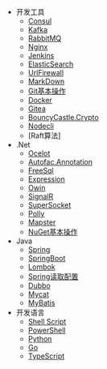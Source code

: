 
- 开发工具
  - [Consul](Other/Consul/)
  - [Kafka](Tools/kafka/)
  - [RabbitMQ](Tools/rabbitmq)
  - [Nginx](Other/Nginx)
  - [Jenkins](Tools/jenkins/)
  - [ElasticSearch](Tools/elasticsearch/)
  - [UrlFirewall](Tools/UrlFirewall/)
  - [MarkDown](Other/Markdown)
  - [Git基本操作](Other/Git)
  - [Docker](Other/Docker/)
  - [Gitea](Other/Gitea)
  - [BouncyCastle.Crypto](Tools/BouncyCastle/)
  - [Nodecli](/Tools/nodecli/)
  - [Raft算法]
  <!-- - [通过IP获取位置](Other/GetAddressByIP) -->
  <!-- - [Diff](Other/Diff) -->
- .Net
  - [Ocelot](Tools/Ocelot/)
  - [Autofac.Annotation](Csharp/autofacannotation)
  - [FreeSql](Csharp/freesql)
  - [Expression](Csharp/expression)
  - [Owin](Csharp/owin)
  - [SignalR](Tools/SignalR/)
  - [SuperSocket](Tools/SuperSocket/)
  - [Polly](Tools/Polly/)
  - [Mapster](Csharp/mapster)
  <!-- - [RSA加解密&签名](Csharp/RSAencryption) -->
  - [NuGet基本操作](Csharp/NuGet)
- Java
  - [Spring](java/spring/)
  - [SpringBoot](java/springboot/)
  - [Lombok](java/lombok/)
  - [Spring读取配置](java/springboot/readconfig.md)
  - [Dubbo](java/dubbo/)
  - [Mycat](java/mycat/)
  - [MyBatis](java/mybatis/)
- 开发语言
  - [Shell Script](language/shell/)
  - [PowerShell](language/powershell/)
  - [Python](language/python/)
  - [Go](language/go/)
  - [TypeScript](language/typescript/)

<!-- - Other
  - [MarkDown](Other/Markdown)
  - [Git基本操作](Other/Git)
  - [Docker](Other/Docker/)
    - [Docker命令](Other/Docker/DockerCommand.md)
    - [Docker安装](Other/Docker/DockerInstall.md)
  - [通过IP获取位置](Other/GetAddressByIP)
  - [Gitea](Other/Gitea)
  - [Diff](Other/Diff)
  - [Win10激活](Other/Win10) -->